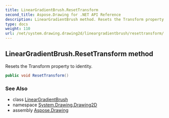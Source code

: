 ```yaml
---
title: LinearGradientBrush.ResetTransform
second_title: Aspose.Drawing for .NET API Reference
description: LinearGradientBrush method. Resets the Transform property to identity
type: docs
weight: 110
url: /net/system.drawing.drawing2d/lineargradientbrush/resettransform/
---
```

## LinearGradientBrush.ResetTransform method

Resets the Transform property to identity.

```csharp
public void ResetTransform()
```

### See Also

* class [LinearGradientBrush](../)
* namespace [System.Drawing.Drawing2D](../../lineargradientbrush/)
* assembly [Aspose.Drawing](../../../)


